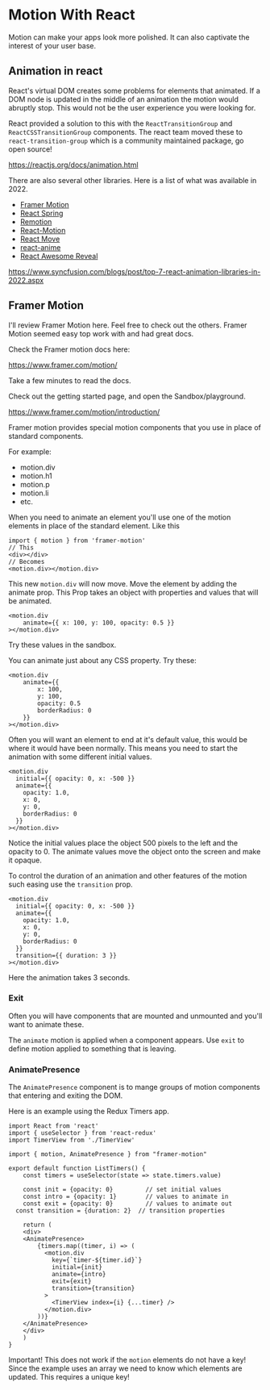 # Motion With React

Motion can make your apps look more polished. It can also captivate the interest of your user base. 

## Animation in react 

React's virtual DOM creates some problems for elements that animated. If a DOM node is updated in the middle of an animation the motion would abruptly stop. This would not be the user experience you were looking for. 

React provided a solution to this with the `ReactTransitionGroup` and `ReactCSSTransitionGroup` components. The react team moved these to `react-transition-group` which is a community maintained package, go open source! 

https://reactjs.org/docs/animation.html

There are also several other libraries. Here is a list of what was available in 2022. 

- [Framer Motion](https://www.framer.com/motion/) 
- [React Spring](https://www.react-spring.dev)
- [Remotion](https://www.remotion.dev)
- [React-Motion](https://github.com/chenglou/react-motion)
- [React Move](https://react-move-docs.netlify.app/#/)
- [react-anime](https://github.com/plus1tv/react-anime/blob/HEAD/documentation.md)
- [React Awesome Reveal](https://react-awesome-reveal.morello.dev)

https://www.syncfusion.com/blogs/post/top-7-react-animation-libraries-in-2022.aspx

## Framer Motion

I'll review Framer Motion here. Feel free to check out the others. Framer Motion seemed easy top work with and had great docs. 

Check the Framer motion docs here: 

https://www.framer.com/motion/

Take a few minutes to read the docs. 

Check out the getting started page, and open the Sandbox/playground. 

https://www.framer.com/motion/introduction/

Framer motion provides special motion components that you use in place of standard components. 

For example: 

- motion.div
- motion.h1
- motion.p
- motion.li
- etc. 

When you need to animate an element you'll use one of the motion elements in place of the standard element. Like this

```JS
import { motion } from 'framer-motion'
// This
<div></div>
// Becomes
<motion.div></motion.div>
```

This new `motion.div` will now move. Move the element by adding the animate prop. This Prop takes an object with properties and values that will be animated. 

```JS
<motion.div
	animate={{ x: 100, y: 100, opacity: 0.5 }}
></motion.div>
```

Try these values in the sandbox. 

You can animate just about any CSS property. Try these: 

```JS
<motion.div
	animate={{ 
		x: 100, 
		y: 100, 
		opacity: 0.5 
		borderRadius: 0
	}}
></motion.div>
```

Often you will want an element to end at it's default value, this would be where it would have been normally. This means you need to start the animation with some different initial values. 

```JS
<motion.div
  initial={{ opacity: 0, x: -500 }}
  animate={{
    opacity: 1.0,
    x: 0,
    y: 0,
    borderRadius: 0
  }}
></motion.div>
```

Notice the initial values place the object 500 pixels to the left and the opacity to 0. The animate values move the object onto the screen and make it opaque. 

To control the duration of an animation and other features of the motion such easing use the `transition` prop. 

```JS
<motion.div
  initial={{ opacity: 0, x: -500 }}
  animate={{
    opacity: 1.0,
    x: 0,
    y: 0,
    borderRadius: 0
  }}
  transition={{ duration: 3 }}
></motion.div>
```

Here the animation takes 3 seconds. 

### Exit

Often you will have components that are mounted and unmounted and you'll want to animate these. 

The `animate` motion is applied when a component appears. Use `exit` to define motion applied to something that is leaving. 

### AnimatePresence

The `AnimatePresence` component is to mange groups of motion components that entering and exiting the DOM. 

Here is an example using the Redux Timers app. 

```JS
import React from 'react'
import { useSelector } from 'react-redux'
import TimerView from './TimerView'

import { motion, AnimatePresence } from "framer-motion"

export default function ListTimers() {
	const timers = useSelector(state => state.timers.value)
	
	const init = {opacity: 0}         // set initial values
	const intro = {opacity: 1}        // values to animate in
	const exit = {opacity: 0}         // values to animate out
  const transition = {duration: 2}  // transition properties

	return (
    <div>
    <AnimatePresence>
        {timers.map((timer, i) => (
          <motion.div
            key={`timer-${timer.id}`}
            initial={init}
            animate={intro}
            exit={exit}
            transition={transition}
          >
            <TimerView index={i} {...timer} />
          </motion.div>
        ))}
    </AnimatePresence>
    </div>
	)
}
```

Important! This does not work if the `motion` elements do not have a key! Since the example uses an array we need to know which elements are updated. This requires a unique key! 

